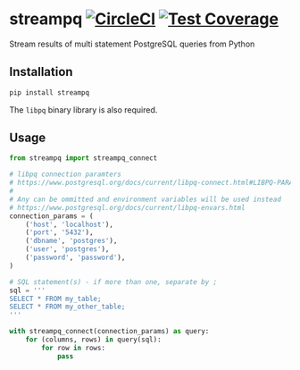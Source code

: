 # streampq [![CircleCI](https://circleci.com/gh/uktrade/streampq.svg?style=shield)](https://circleci.com/gh/uktrade/streampq) [![Test Coverage](https://api.codeclimate.com/v1/badges/d96c6b7b6f8cf6ecfd9c/test_coverage)](https://codeclimate.com/github/uktrade/streampq/test_coverage)

Stream results of multi statement PostgreSQL queries from Python


## Installation

```bash
pip install streampq
```

The `libpq` binary library is also required.


## Usage

```python
from streampq import streampq_connect

# libpq connection paramters
# https://www.postgresql.org/docs/current/libpq-connect.html#LIBPQ-PARAMKEYWORDS
#
# Any can be ommitted and environment variables will be used instead
# https://www.postgresql.org/docs/current/libpq-envars.html
connection_params = (
    ('host', 'localhost'),
    ('port', '5432'),
    ('dbname', 'postgres'),
    ('user', 'postgres'),
    ('password', 'password'),
)

# SQL statement(s) - if more than one, separate by ;
sql = '''
SELECT * FROM my_table;
SELECT * FROM my_other_table;
'''

with streampq_connect(connection_params) as query:
    for (columns, rows) in query(sql):
        for row in rows:
            pass
```
